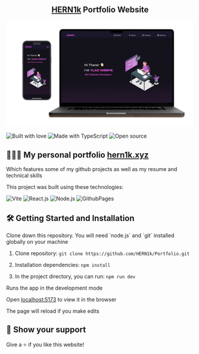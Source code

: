 <h2 align="center">
  <a href="https://hern1k.xyz/" target="_blank">HERN1k</a> Portfolio Website
</h2>
<div align="center">
  <img alt="Demo" src="/public/readme.png" />
</div>
<p></p>

<div algin="center">
  <img alt="Built with love" src="https://forthebadge.com/images/badges/built-with-love.svg" height="30px" />
  <img alt="Made with TypeScript" src="https://forthebadge.com/images/badges/made-with-typescript.svg" height="30px" />
  <img alt="Open source" src="https://forthebadge.com/images/badges/open-source.svg" height="30px" />
</div>
<p></p>

<h2>👨🏻‍💻 My personal portfolio <a href="https://hern1k.xyz/" target="_blank">hern1k.xyz</a></h2>
<p>Which features some of my github projects as well as my resume and technical skills</p>
<p></p>
<p></p>

<p>This project was built using these technologies:</p>
<p></p>

<div algin="center">
  <img alt="Vite" src="https://img.shields.io/badge/vite-%23646CFF.svg?style=for-the-badge&logo=vite&logoColor=white" height="30px" />
  <img alt="React.js" src="https://img.shields.io/badge/react-%2320232a.svg?style=for-the-badge&logo=react&logoColor=%2361DAFB" height="30px" />
  <img alt="Node.js" src="https://img.shields.io/badge/node.js-6DA55F?style=for-the-badge&logo=node.js&logoColor=white" height="30px" />
  <img alt="GithubPages" src="https://img.shields.io/badge/github%20pages-121013?style=for-the-badge&logo=github&logoColor=white" height="30px" />
</div>
<p></p>

## 🛠 Getting Started and Installation

<p>Clone down this repository. You will need `node.js` and `git` installed globally on your machine</p>
<p></p>

1. Clone repository: `git clone https://github.com/HERN1k/Portfolio.git`

2. Installation dependencies: `npm install`

3. In the project directory, you can run: `npm run dev`

<p></p>

<p>Runs the app in the development mode</p>
<p></p>

<p>Open <a href="http://localhost:5173/" target="_blank">localhost:5173</a> to view it in the browser</p>
<p></p>

<p>The page will reload if you make edits</p>
<p></p>

## 🤩 Show your support

<p>Give a ⭐ if you like this website!</p>
